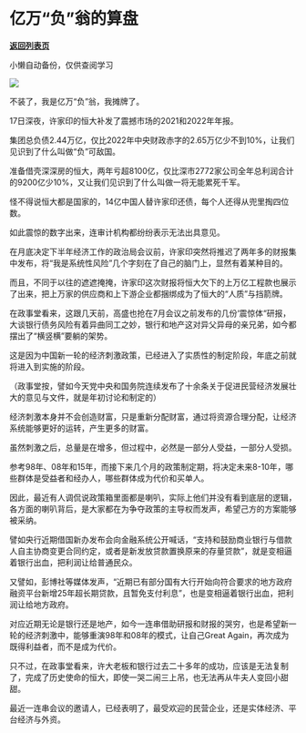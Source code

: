 # 亿万“负”翁的算盘

[**返回列表页**](/gzh/政事堂2019)

小懒自动备份，仅供查阅学习

![](https://mmbiz.qpic.cn/mmbiz_jpg/rxhS23yu8cNMUlq2L9Ynr0oLQTQh9icJzAyiaKDFQrOalPic7SVmiaVmpoUgPSlROub7k7CJmcJ7lKoa4bDr9UNukQ/640?wx_fmt=jpeg)

不装了，我是亿万“负”翁，我摊牌了。  

17日深夜，许家印的恒大补发了震撼市场的2021和2022年年报。

集团总负债2.44万亿，仅比2022年中央财政赤字的2.65万亿少不到10%，让我们见识到了什么叫做“负”可敌国。‍‍

准备借壳深深房的恒大，两年亏超8100亿，仅比深市2772家公司全年总利润合计的9200亿少10%，又让我们见识到了什么叫做一将无能累死千军。

怪不得说恒大都是国家的，14亿中国人替许家印还债，每个人还得从兜里掏四位数。‍‍‍‍‍‍‍‍‍‍‍

如此震惊的数字出来，连审计机构都纷纷表示无法出具意见。

在月底决定下半年经济工作的政治局会议前，许家印突然将推迟了两年多的财报集中发布，将“我是系统性风险”几个字刻在了自己的脑门上，显然有着某种目的。‍

而且，不同于以往的遮遮掩掩，许家印这次财报将恒大欠下的上万亿工程款也展示了出来，把上万家的供应商和上下游企业都捆绑成为了恒大的“人质”与挡箭牌。

在政事堂看来，这跟几天前，高盛也抢在7月会议之前发布的几份‘震惊体“研报，大谈银行债务风险有着异曲同工之妙，银行和地产这对异父异母的亲兄弟，如今都摆出了“横竖横”要躺的架势。

这是因为中国新一轮的经济刺激政策，已经进入了实质性的制定阶段，年底之前就将进入到实施的阶段。

（政事堂按，譬如今天党中央和国务院连续发布了十余条关于促进民营经济发展壮大的意见与文件，就是年初讨论和制定的）‍

经济刺激本身并不会创造财富，只是重新分配财富，通过将资源合理分配，让经济系统能够更好的运转，产生更多的财富。

虽然刺激之后，总量是在增多，但过程中，必然是一部分人受益，一部分人受损。

参考98年、08年和15年，而接下来几个月的政策制定期，将决定未来8-10年，哪些群体是受益者和经办人，哪些群体成为代价和买单人。

因此，最近有人调侃说政策箱里面都是喇叭，实际上他们并没有看到底层的逻辑，各方面的喇叭背后，是大家都在为争夺政策的主导权而发声，希望己方的方案能够被采纳。

譬如央行近期借国新办发布会向金融系统公开喊话，“支持和鼓励商业银行与借款人自主协商变更合同约定，或者是新发放贷款置换原来的存量贷款”，就是变相逼着银行出血，把利润让给普通民众。  

又譬如，彭博社等媒体发声，“近期已有部分国有大行开始向符合要求的地方政府融资平台新增25年超长期贷款，且暂免支付利息”，也是变相逼着银行出血，把利润让给地方政府。

对应近期无论是银行还是地产，如今一连串借助研报和财报的哭穷，也是希望新一轮的经济刺激中，能够重演98年和08年的模式，让自己Great
Again，再次成为既得利益者，而不是成为代价。‍‍

只不过，在政事堂看来，许大老板和银行过去二十多年的成功，应该是无法复制了，完成了历史使命的恒大，即使一哭二闹三上吊，也无法再从牛夫人变回小甜甜。‍‍‍‍

最近一连串会议的邀请人，已经表明了，最受欢迎的民营企业，还是实体经济、平台经济与外资。‍‍‍

